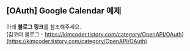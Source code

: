 ## [OAuth] Google Calendar 예제
아래 **블로그 링크**를 참조해주세요.  
[김코더 블로그 - https://kimcoder.tistory.com/category/OpenAPI/OAuth](https://kimcoder.tistory.com/category/OpenAPI/OAuth)
